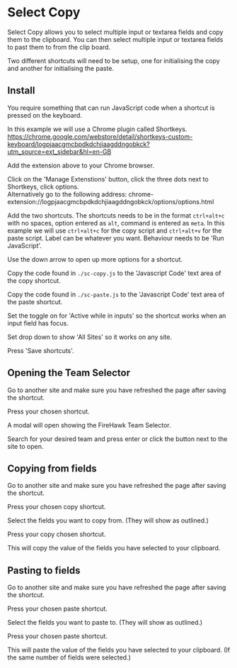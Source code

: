 # Select Copy

Select Copy allows you to select multiple input or textarea fields and copy them to the clipboard. You can then select multiple input or textarea fields to past them to from the clip board.

Two different shortcuts will need to be setup, one for initialising the copy and another for initialising the paste.

## Install

You require something that can run JavaScript code when a shortcut is pressed on the keyboard.

In this example we will use a Chrome plugin called Shortkeys.\
https://chrome.google.com/webstore/detail/shortkeys-custom-keyboard/logpjaacgmcbpdkdchjiaagddngobkck?utm_source=ext_sidebar&hl=en-GB

Add the extension above to your Chrome browser.

Click on the 'Manage Extenstions' button, click the three dots next to Shortkeys, click options.\
Alternatively go to the following address: chrome-extension://logpjaacgmcbpdkdchjiaagddngobkck/options/options.html

Add the two shortcuts.
The shortcuts needs to be in the format `ctrl+alt+c` with no spaces, option entered as `alt`, command is entered as `meta`.
In this example we will use `ctrl+alt+c` for the copy script and `ctrl+alt+v` for the paste script.
Label can be whatever you want.
Behaviour needs to be 'Run JavaScript'.

Use the down arrow to open up more options for a shortcut.

Copy the code found in `./sc-copy.js` to the 'Javascript Code' text area of the copy shortcut.

Copy the code found in `./sc-paste.js` to the 'Javascript Code' text area of the paste shortcut.

Set the toggle on for 'Active while in inputs' so the shortcut works when an input field has focus.

Set drop down to show 'All Sites' so it works on any site.

Press 'Save shortcuts'.

## Opening the Team Selector

Go to another site and make sure you have refreshed the page after saving the shortcut.

Press your chosen shortcut.

A modal will open showing the FireHawk Team Selector.

Search for your desired team and press enter or click the button next to the site to open.

## Copying from fields

Go to another site and make sure you have refreshed the page after saving the shortcut.

Press your chosen copy shortcut.

Select the fields you want to copy from. (They will show as outlined.)

Press your copy chosen shortcut.

This will copy the value of the fields you have selected to your clipboard.

## Pasting to fields

Go to another site and make sure you have refreshed the page after saving the shortcut.

Press your chosen paste shortcut.

Select the fields you want to paste to. (They will show as outlined.)

Press your chosen paste shortcut.

This will paste the value of the fields you have selected to your clipboard. (If the same number of fields were selected.)

